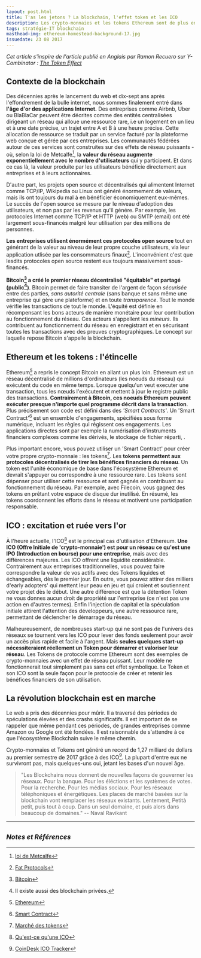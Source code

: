 ```yaml
---
layout: post.html
title: T'as les jetons ? La blockchain, l'effet token et les ICO
description: Les crypto-monnaies et les tokens Ethereum sont de plus en plus populaires. Qu'est-ce qui a déclenché cette frénésie et pourquoi les gens sont enthousiasmés par l'avenir de cette technologie ? La révolution blockchain est en marche...
tags: stratégie-IT blockchain
masthead-img: ethereum-homestead-background-17.jpg
issuedate: 23 08 2017
---
```


_Cet article s'inspire de l'article publié en Anglais par Ramon Recuero sur Y-Combinator : [The Token Effect](http://blog.ycombinator.com/the-token-effect/)_

## Contexte de la blockchain

Des décennies après le lancement du web et dix-sept ans après l'effondrement de la bulle internet, nous sommes finalement entré dans **l'âge d'or des applications Internet.** Des entreprises comme Airbnb, Uber ou BlaBlaCar peuvent être décrites comme des entités centralisées dirigeant un réseau qui alloue une ressource rare, i.e un logement en un lieu et à une date précise, un trajet entre A et B à une heure précise. Cette allocation de ressource se traduit par un service facturé par la plateforme web conçue et gérée par ces entreprises. Les communautés fédérées autour de ces services sont construites sur des effets de réseau puissants - où, selon la loi de Metcalfe[^1], la **valeur du réseau augmente exponentiellement avec le nombre d'utilisateurs** qui y participent. Et dans ce cas là, la valeur produite par les utilisateurs bénéficie directement aux entreprises et à leurs actionnaires.

D'autre part, les projets open source et décentralisés qui alimentent Internet comme TCP/IP, Wikipedia ou Linux ont généré énormement de valeurs, mais ils ont toujours du mal à en bénéficier économiquement eux-mêmes. Le succès de l'open source se mesure par le niveau d'adoption des utilisateurs, et non pas par les revenus qu'il génére. Par exemple, les protocoles Internet comme TCP/IP et HTTP (web) ou SMTP (email) ont été largement sous-financés malgré leur utilisation par des millions de personnes.

**Les entreprises utilisent énormément ces protocoles open source** tout en générant de la valeur au niveau de leur propre couche utilisateurs, via leur application utlisée par les consommateurs finaux[^2]. L'inconvénient c'est que lesdits protocoles open source restent eux toujours massivement sous-financés.

**Bitcoin[^3] a créé le premier réseau décentralisé "équitable" et partagé (public[^4])**. Bitcoin permet de faire transiter de l'argent de façon _sécurisée_ entre des parties, _sans autorité centrale_ (sans banque et sans même une entreprise qui gère une plateforme) et en toute _transparence_. Tout le monde vérifie les transactions de tout le monde. L'équité est définie en récompensant les bons acteurs de manière monétaire pour leur contribution au fonctionnement du réseau. Ces acteurs s'appellent les _mineurs_. Ils contribuent au fonctionnement du réseau en enregistrant et en sécurisant toutes les transactions avec des preuves cryptographiques. Le concept sur laquelle repose Bitcoin s'appelle la blockchain.

## Ethereum et les tokens : l'étincelle

Ethereum[^5] a repris le concept Bitcoin en allant un plus loin. Ethereum est un réseau décentralisé de millions d'ordinateurs (les noeuds du réseau) qui exécutent du code en même temps. Lorsque quelqu'un veut executer une transaction, tous les nœuds l'exécutent et mettent à jour le registre public des transactions. **Contrairement à Bitcoin, ces noeuds Ethereum peuvent exécuter presque n'importe quel programme décrit dans la transaction**. Plus précisement son code est défini dans des _'Smart Contracts'_. Un 'Smart Contract'[^6] est un ensemble d'engagements, spécifiées sous forme numérique, incluant les règles qui régissent ces engagements. Les applications directes sont par exemple la numérisation d'instruments financiers complexes comme les dérivés, le stockage de fichier réparti, .

Plus important encore, vous pouvez utiliser un 'Smart Contract' pour créer votre propre crypto-monnaie : les tokens[^7]. Les **tokens permettent aux protocoles décentralisés de tirer les bénéfices financiers du réseau**. Un token est l'unité économique de base dans l'écosystème Ethereum et devrait s'appuyer ou correspondre à une ressource rare. Les tokens sont dépenser pour utiliser cette ressource et sont gagnés en contribuant au fonctionnement du réseau. Par exemple, avec Filecoin, vous gagnez des tokens en prêtant votre espace de disque dur inutilisé. En résumé, les tokens coordonnent les efforts dans le réseau et motivent une participation responsable.

## ICO : excitation et ruée vers l'or

À l'heure actuelle, l'ICO[^8] est le principal cas d'utilisation d'Ethereum. **Une ICO (Offre Initiale de 'crypto-monnaie') est pour un réseau ce qu'est une IPO (Introduction en bourse) pour une entreprise**, mais avec des différences majeures. Les ICO offrent une liquidité considérable. Contrairement aux entreprises traditionnelles, vous pouvez faire correspondre la valeur de vos actifs avec des Tokens liquides et échangeables, dès le premier jour. En outre, vous pouvez attirer des milliers d'early adopters' qui mettent leur peau en jeu et qui croient et soutiennent votre projet dès le début. Une autre différence est que la détention Token ne vous donnes aucun droit de propriété sur l'entreprise (ce n'est pas une action en d'autres termes). Enfin l'injection de capital et la spéculation initiale attirent l'attention des développeurs, une autre ressource rare, permettant de déclencher le démarrage du réseau.

Malheureusement, de nombreuses start-up qui ne sont pas de l'univers des réseaux se tournent vers les ICO pour lever des fonds seulement pour avoir un accès plus rapide et facile à l'argent. Mais **seules quelques start-up nécessiteraient réellement un Token pour démarrer et valoriser leur réseau**. Les Tokens de protocole comme Ethereum sont des exemples de crypto-monnaies avec un effet de réseau puissant. Leur modèle ne fonctionnerait tout simplement pas sans cet effet symbolique. Le Token et son ICO sont la seule façon pour le protocole de créer et retenir les bénéfices financiers de son utilisation.

## La révolution blockchain est en marche

Le web a pris des décennies pour mûrir. Il a traversé des périodes de spéculations élevées et des crashs significatifs. Il est important de se rappeler que même pendant ces périodes, de grandes entreprises comme Amazon ou Google ont été fondées. Il est raisonnable de s'attendre à ce que l'écosystème Blockchain suive le même chemin.

Crypto-monnaies et Tokens ont généré un record de 1,27 milliard de dollars au premier semestre de 2017 grâce à des ICO[^9]. La plupart d'entre eux ne survivront pas, mais quelques-uns oui, jetant les bases d'un nouvel âge.

> "Les Blockchains nous donnent de nouvelles façons de gouverner les réseaux. Pour la banque. Pour les éléctions et les systèmes de votes. Pour la recherche. Pour les médias sociaux. Pour les réseaux téléphoniques et énergétiques. Les places de marché basées sur la blockchain vont remplacer les réseaux existants. Lentement, Petità petit, puis tout à coup. Dans un seul domaine, et puis alors dans beaucoup de domaines." -- Naval Ravikant

---

## <small>_Notes et Références_</small>

[^1]: [loi de Metcalfe](https://fr.wikipedia.org/wiki/Loi_de_Metcalfe)
[^2]: [Fat Protocols](http://www.usv.com/blog/fat-protocols)
[^3]: [Bitcoin](https://bitcoin.org/fr/)
[^4]: Il existe aussi des blockchain privées.
[^5]: [Ethereum](https://www.ethereum-france.com/)
[^6]: [Smart Contract](https://www.ethereum-france.com/smart-contract-ou-le-contrat-auto-executant/)
[^7]: [Marché des tokens](https://etherscan.io/tokens)
[^8]: [Qu'est-ce qu'une ICO](http://marianne2.fr/quest-ico-initial-coin-offering-explication-exemple)
[^9]: [CoinDesk ICO Tracker](https://www.coindesk.com/ico-tracker/)
